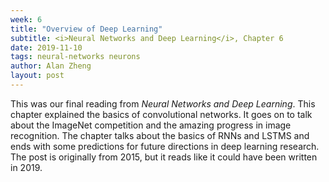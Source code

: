 ```yaml
---
week: 6
title: "Overview of Deep Learning"
subtitle: <i>Neural Networks and Deep Learning</i>, Chapter 6
date: 2019-11-10
tags: neural-networks neurons
author: Alan Zheng
layout: post
---
```

This was our final reading from *Neural Networks and Deep Learning*. This
chapter explained the basics of convolutional networks. It goes on to talk
about the ImageNet competition and the amazing progress in image recognition.
The chapter talks about the basics of RNNs and LSTMS and ends with some
predictions for future directions in deep learning research. The post is
originally from 2015, but it reads like it could have been written in 2019.
